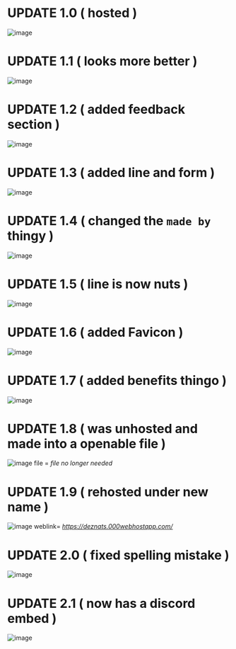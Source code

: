 # UPDATE 1.0 ( hosted )

![image](https://user-images.githubusercontent.com/90879002/173333688-3a0e3b06-7274-4345-9946-0a01d67c446b.png)


# UPDATE 1.1 ( looks more better )

![image](https://user-images.githubusercontent.com/90879002/173333983-b5e5b7d5-eed6-4d5a-8022-b280a936cd49.png)


# UPDATE 1.2 ( added feedback section ) 

![image](https://user-images.githubusercontent.com/90879002/173334353-401a5622-b4a5-44ec-9f8d-4ab69a14c421.png)


# UPDATE 1.3 ( added line and form )

![image](https://user-images.githubusercontent.com/90879002/173440268-4d4a721e-b8d1-46b8-8d60-83b4394a2235.png)


# UPDATE 1.4 ( changed the `made by` thingy )

![image](https://user-images.githubusercontent.com/90879002/173540367-6167093d-6e8e-4ee8-a707-43a67cf2c166.png)


# UPDATE 1.5 ( line is now nuts )

![image](https://user-images.githubusercontent.com/90879002/173779111-41a5f1d6-d647-46d7-aad2-2839b53aef78.png)


# UPDATE 1.6 ( added Favicon )

![image](https://user-images.githubusercontent.com/90879002/174474993-c7f2e41d-cc96-4acd-8379-0c4b6d3f0aee.png)


# UPDATE 1.7 ( added benefits thingo ) 

![image](https://user-images.githubusercontent.com/90879002/174972555-10409f2e-3317-4e59-8993-ec8e5b3db4c8.png)


# UPDATE 1.8 ( was unhosted and made into a openable file ) 

![image](https://user-images.githubusercontent.com/90879002/177141447-1dfa9cd9-966e-4e09-bd29-74e01812450b.png)
file = *file no longer needed*


# UPDATE 1.9 ( rehosted under new name ) 

![image](https://user-images.githubusercontent.com/90879002/177143509-203fd503-5b62-4422-80b1-1da3586e1c42.png)
weblink= *https://deznats.000webhostapp.com/*


# UPDATE 2.0 ( fixed spelling mistake )

![image](https://user-images.githubusercontent.com/90879002/177228992-202f308e-71b4-4584-b4de-1296665269f5.png)


# UPDATE 2.1 ( now has a discord embed ) 

![image](https://user-images.githubusercontent.com/90879002/177524231-721b4c66-1c8b-4f6d-b3c0-3b970355e46a.png)








